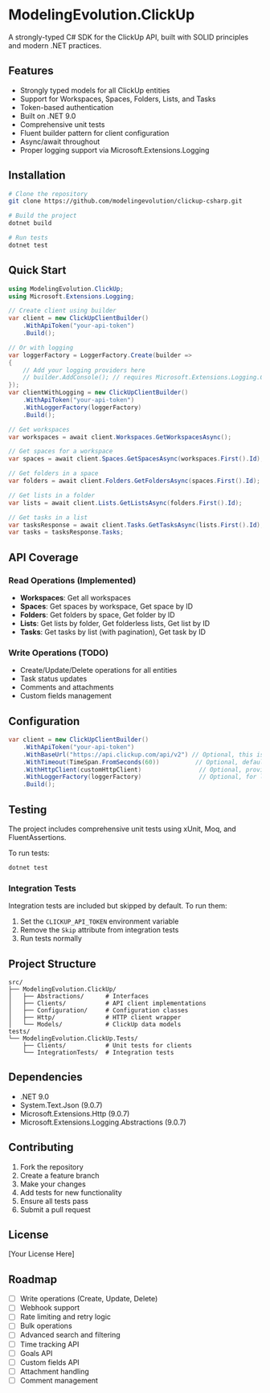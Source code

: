 # ModelingEvolution.ClickUp

A strongly-typed C# SDK for the ClickUp API, built with SOLID principles and modern .NET practices.

## Features

- Strongly typed models for all ClickUp entities
- Support for Workspaces, Spaces, Folders, Lists, and Tasks
- Token-based authentication
- Built on .NET 9.0
- Comprehensive unit tests
- Fluent builder pattern for client configuration
- Async/await throughout
- Proper logging support via Microsoft.Extensions.Logging

## Installation

```bash
# Clone the repository
git clone https://github.com/modelingevolution/clickup-csharp.git

# Build the project
dotnet build

# Run tests
dotnet test
```

## Quick Start

```csharp
using ModelingEvolution.ClickUp;
using Microsoft.Extensions.Logging;

// Create client using builder
var client = new ClickUpClientBuilder()
    .WithApiToken("your-api-token")
    .Build();

// Or with logging
var loggerFactory = LoggerFactory.Create(builder => 
{
    // Add your logging providers here
    // builder.AddConsole(); // requires Microsoft.Extensions.Logging.Console package
});
var clientWithLogging = new ClickUpClientBuilder()
    .WithApiToken("your-api-token")
    .WithLoggerFactory(loggerFactory)
    .Build();

// Get workspaces
var workspaces = await client.Workspaces.GetWorkspacesAsync();

// Get spaces for a workspace
var spaces = await client.Spaces.GetSpacesAsync(workspaces.First().Id);

// Get folders in a space
var folders = await client.Folders.GetFoldersAsync(spaces.First().Id);

// Get lists in a folder
var lists = await client.Lists.GetListsAsync(folders.First().Id);

// Get tasks in a list
var tasksResponse = await client.Tasks.GetTasksAsync(lists.First().Id);
var tasks = tasksResponse.Tasks;
```

## API Coverage

### Read Operations (Implemented)
- **Workspaces**: Get all workspaces
- **Spaces**: Get spaces by workspace, Get space by ID
- **Folders**: Get folders by space, Get folder by ID
- **Lists**: Get lists by folder, Get folderless lists, Get list by ID
- **Tasks**: Get tasks by list (with pagination), Get task by ID

### Write Operations (TODO)
- Create/Update/Delete operations for all entities
- Task status updates
- Comments and attachments
- Custom fields management

## Configuration

```csharp
var client = new ClickUpClientBuilder()
    .WithApiToken("your-api-token")
    .WithBaseUrl("https://api.clickup.com/api/v2") // Optional, this is default
    .WithTimeout(TimeSpan.FromSeconds(60))          // Optional, default is 30s
    .WithHttpClient(customHttpClient)                // Optional, provide your own HttpClient
    .WithLoggerFactory(loggerFactory)                // Optional, for logging
    .Build();
```

## Testing

The project includes comprehensive unit tests using xUnit, Moq, and FluentAssertions.

To run tests:
```bash
dotnet test
```

### Integration Tests

Integration tests are included but skipped by default. To run them:

1. Set the `CLICKUP_API_TOKEN` environment variable
2. Remove the `Skip` attribute from integration tests
3. Run tests normally

## Project Structure

```
src/
├── ModelingEvolution.ClickUp/
│   ├── Abstractions/      # Interfaces
│   ├── Clients/           # API client implementations
│   ├── Configuration/     # Configuration classes
│   ├── Http/              # HTTP client wrapper
│   └── Models/            # ClickUp data models
tests/
└── ModelingEvolution.ClickUp.Tests/
    ├── Clients/           # Unit tests for clients
    └── IntegrationTests/  # Integration tests
```

## Dependencies

- .NET 9.0
- System.Text.Json (9.0.7)
- Microsoft.Extensions.Http (9.0.7)
- Microsoft.Extensions.Logging.Abstractions (9.0.7)

## Contributing

1. Fork the repository
2. Create a feature branch
3. Make your changes
4. Add tests for new functionality
5. Ensure all tests pass
6. Submit a pull request

## License

[Your License Here]

## Roadmap

- [ ] Write operations (Create, Update, Delete)
- [ ] Webhook support
- [ ] Rate limiting and retry logic
- [ ] Bulk operations
- [ ] Advanced search and filtering
- [ ] Time tracking API
- [ ] Goals API
- [ ] Custom fields API
- [ ] Attachment handling
- [ ] Comment management
